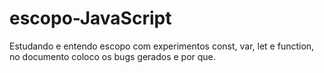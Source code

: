 # escopo-JavaScript
Estudando e entendo escopo com experimentos const, var, let e function, no documento coloco os bugs gerados e por que.
